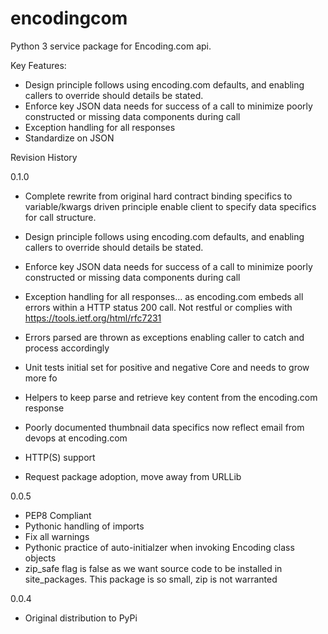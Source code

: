 encodingcom
===========

Python 3 service package for Encoding.com api.

Key Features:
* Design principle follows using encoding.com defaults, and enabling callers to override should details be stated.
* Enforce key JSON data needs for success of a call to minimize poorly constructed or 
    missing data components during call
* Exception handling for all responses
* Standardize on JSON


Revision History

0.1.0
* Complete rewrite from original hard contract binding specifics to 
    variable/kwargs driven principle enable client to specify data specifics for call structure.

* Design principle follows using encoding.com defaults, and enabling callers to override should details be stated.

* Enforce key JSON data needs for success of a call to minimize poorly constructed or 
    missing data components during call

* Exception handling for all responses... as encoding.com embeds all errors within a HTTP status 200 call.
    Not restful or complies with https://tools.ietf.org/html/rfc7231
* Errors parsed are thrown as exceptions enabling caller to catch and process accordingly

* Unit tests initial set for positive and negative
    Core and needs to grow more fo
    
* Helpers to keep parse and retrieve key content from the encoding.com response

* Poorly documented thumbnail data specifics now reflect email from devops at encoding.com

* HTTP(S) support

* Request package adoption, move away from URLLib


0.0.5
* PEP8 Compliant
* Pythonic handling of imports
* Fix all warnings
* Pythonic practice of auto-initialzer when invoking Encoding class objects
* zip_safe flag is false as we want source code to be installed in site_packages.
  This package is so small, zip is not warranted


0.0.4
* Original distribution to PyPi


